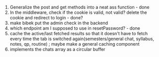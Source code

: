 1. Generalize the post and get methods into a neat ass function - done
2. In the middleware, check if the cookie is valid, not valid? delete the cookie and redirect to login - done?
3. make bibek put the admin check in the backend
4. which endpoint am I supposed to use in resetPassword? - done
5. cache the active/last fetched results so that it doesn't have to fetch every time the tab is switched again(semesters/general chat, syllabus, notes, qp, routine) ; maybe make a general caching component
6. implements the chats array as a circular buffer


